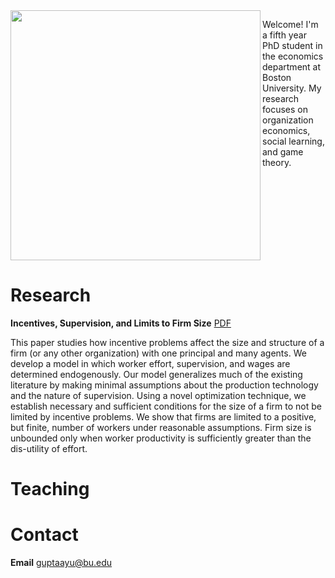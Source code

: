 <img class = "image" align = "left" style = "width:400px; min-width:40%; max-width:100%" src = "/Images/Gupta - Large.jpg"/>

Welcome! I'm a fifth year PhD student in the economics department at Boston University. My research focuses on organization economics, social learning, and game theory.

<br clear = "left" />

# Research

**Incentives, Supervision, and Limits to Firm Size** [PDF](Files/Draft-14.pdf)

This paper studies how incentive problems affect the size and structure of a firm (or any other organization) with one principal and many agents. We develop a model in which worker effort, supervision, and wages are determined endogenously. Our model generalizes much of the existing literature by making minimal assumptions about the production technology and the nature of supervision. Using a novel optimization technique, we establish necessary and sufficient conditions for the size of a firm to not be limited by incentive problems. We show that firms are limited to a positive, but finite, number of workers under reasonable assumptions. Firm size is unbounded only when worker productivity is sufficiently greater than the dis-utility of effort.

# Teaching

# Contact

**Email** guptaayu@bu.edu
